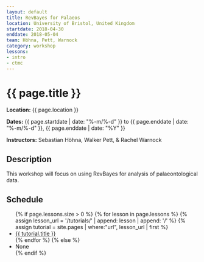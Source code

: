 ```yaml
---
layout: default
title: RevBayes for Palaeos
location: University of Bristol, United Kingdom
startdate: 2018-04-30
enddate: 2018-05-04
team: Höhna, Pett, Warnock
category: workshop
lessons:
- intro
- ctmc
---
```


<h1>{{ page.title }}</h1>

<b>Location:</b> {{ page.location }}

<b>Dates:</b> {{ page.startdate | date: "%-m/%-d" }} to {{ page.enddate | date: "%-m/%-d" }}, {{ page.enddate | date: "%Y" }}

<b>Instructors:</b> Sebastian Höhna, Walker Pett, & Rachel Warnock

## Description

This workshop will focus on using RevBayes for analysis of palaeontological data.

## Schedule

<div class="row">
    <div class="col-md-9">
        <ul>
        {% if page.lessons.size > 0 %}
          {% for lesson in page.lessons %}
            {% assign lesson_url = '/tutorials/' | append: lesson | append: '/' %}
            {% assign tutorial = site.pages | where:"url", lesson_url | first %}
            <li><a href="{{ site.baseurl }}{{ tutorial.url }}">{{ tutorial.title }}</a></li>
          {% endfor %}
        {% else %}
          <li>None</li>
        {% endif %}
        </ul>
    </div>
</div>